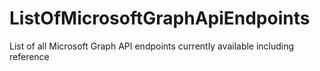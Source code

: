 # ListOfMicrosoftGraphApiEndpoints
List of all Microsoft Graph API endpoints currently available including reference
